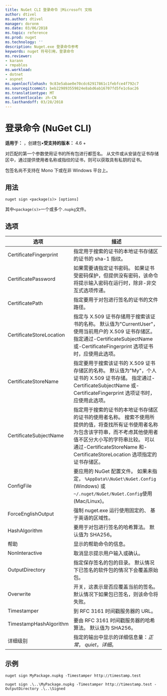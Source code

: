 ```yaml
---
title: NuGet CLI 登录命令 |Microsoft 文档
author: dtivel
ms.author: dtivel
manager: doronm
ms.date: 03/06/2018
ms.topic: reference
ms.prod: nuget
ms.technology: ''
description: Nuget.exe 登录命令参考
keywords: nuget 符号引用，登录命令
ms.reviewer:
- karann
- rmpablos
ms.workload:
- dotnet
- aspnet
ms.openlocfilehash: 9c83e5abae0e70cdc62917861c1febfce4f792c7
ms.sourcegitcommit: beb229893559824e8abd6ab16707fd5fe1c6ac26
ms.translationtype: MT
ms.contentlocale: zh-CN
ms.lasthandoff: 03/28/2018
---
```

# <a name="sign-command-nuget-cli"></a>登录命令 (NuGet CLI)

**适用于：** ，创建包&bullet;**受支持的版本：** 4.6 +

对匹配的第一个参数使用证书的所有包进行都签名。 从文件或从安装在证书存储区中，通过提供使用者名称或指纹的证书，则可以获取具有私钥的证书。

包签名尚不支持在 Mono 下或在非 Windows 平台上。

## <a name="usage"></a>用法

```cli
nuget sign <package(s)> [options]
```

其中`<package(s)>`一个或多个`.nupkg`文件。

## <a name="options"></a>选项

| 选项 | 描述 |
| --- | --- |
| CertificateFingerprint | 指定用于搜索的证书的本地证书存储区的证书的 sha-1 指纹。 |
| CertificatePassword | 如果需要请指定证书密码。 如果证书受密码保护，但提供没有密码，该命令将提示输入密码在运行时，除非-非交互式选项传递。 |
| CertificatePath | 指定要用于对包进行签名的证书的文件路径。 |
| CertificateStoreLocation | 指定与 X.509 证书存储用于搜索该证书的名称。 默认值为"CurrentUser"，使用当前用户的 X.509 证书存储区。 指定通过-CertificateSubjectName 或-CertificateFingerprint 选项证书时，应使用此选项。 |
| CertificateStoreName | 指定要用于搜索该证书的 X.509 证书存储区的名称。 默认值为"My"，个人证书的 X.509 证书存储。 指定通过-CertificateSubjectName 或-CertificateFingerprint 选项证书时，应使用此选项。 |
| CertificateSubjectName | 指定用于搜索的证书的本地证书存储区的证书的使用者名称。  搜索不使用所提供的值，将查找所有证书使用者名称为包含该字符串，而不考虑其他使用者值不区分大小写的字符串比较。  可以通过-CertificateStoreName 和-CertificateStoreLocation 选项指定的证书存储区。 |
| ConfigFile | 要应用的 NuGet 配置文件。 如果未指定， `%AppData%\NuGet\NuGet.Config` (Windows) 或`~/.nuget/NuGet/NuGet.Config`使用 (Mac/Linux)。|
| ForceEnglishOutput | 强制 nuget.exe 运行使用固定的、 基于英语的区域性。 |
| HashAlgorithm | 要用于对包进行签名的哈希算法。 默认值为 SHA256。 |
| 帮助 | 显示的帮助命令的信息。 |
| NonInteractive | 取消显示提示用户输入或确认。 |
| OutputDirectory | 指定保存签名的包的目录。 默认情况下已签名的软件包的情况下会覆盖原始包。 |
| Overwrite | 开关，这表示是否应覆盖当前的签名。 默认情况下如果包已签名，则该命令将失败。 |
| Timestamper | 到 RFC 3161 时间戳服务器的 URL。 |
| TimestampHashAlgorithm | 要由 RFC 3161 时间戳服务器的哈希算法。 默认值为 SHA256。 |
| 详细级别 | 指定的输出中显示的详细信息量：*正常*， *quiet*，*详细*。 |

## <a name="examples"></a>示例

```cli
nuget sign MyPackage.nupkg -Timestamper http://timestamp.test

nuget sign .\..\MyPackage.nupkg -Timestamper http://timestamp.test -OutputDirectory .\..\Signed
```